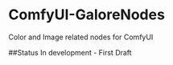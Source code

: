 # ComfyUI-GaloreNodes
Color and Image related nodes for ComfyUI

##Status
In development - First Draft

